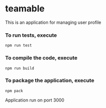 # teamable
This is an application for managing user profile

### To run tests, execute
    npm run test

### To compile the code, execute
    npm run build

### To package the application, execute
    npm pack

Application run on port 3000
